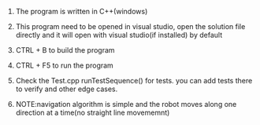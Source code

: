 1. The program is written in C++(windows)

2. This program need to be opened in visual studio, open the solution file directly and it will open with visual studio(if installed) by default

3. CTRL + B to build the program

4. CTRL + F5 to run the program

5. Check the Test.cpp runTestSequence() for tests. you can add tests there to verify and other edge cases.

6. NOTE:navigation algorithm is simple and the robot moves along one direction at a time(no straight line movememnt)
